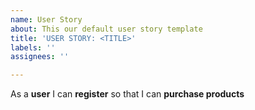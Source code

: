 ```yaml
---
name: User Story
about: This our default user story template
title: 'USER STORY: <TITLE>'
labels: ''
assignees: ''

---
```


As a **user** I can **register** so that I can **purchase products**
